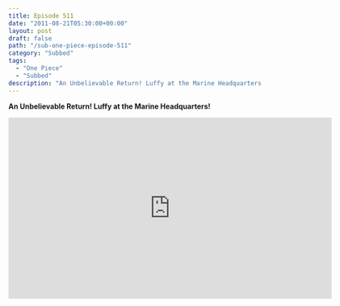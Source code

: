 ```yaml
---
title: Episode 511
date: "2011-08-21T05:30:00+00:00"
layout: post
draft: false
path: "/sub-one-piece-episode-511"
category: "Subbed"
tags:
  - "One Piece"
  - "Subbed"
description: "An Unbelievable Return! Luffy at the Marine Headquarters!"
---
```


**An Unbelievable Return! Luffy at the Marine Headquarters!**

<iframe width="640" height="360" src="https://www.rapidvideo.com/e/G6FRPF2H2B" frameborder="0" marginwidth=0 marginheight=0 scrolling=no allowfullscreen></iframe>

